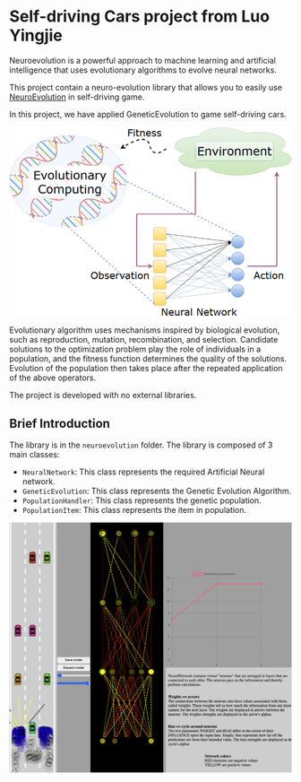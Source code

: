 # Self-driving Cars project from Luo Yingjie
Neuroevolution is a powerful approach to machine learning and artificial intelligence that uses evolutionary algorithms to evolve neural networks.

This project contain a neuro-evolution library that allows you to easily use [NeuroEvolution](https://en.wikipedia.org/wiki/Neuroevolution) in self-driving game.

In this project, we have applied GeneticEvolution to game self-driving cars.

![Alt text](neuroevolution.png?raw=true "Neuro-evolution")

Evolutionary algorithm uses mechanisms inspired by biological evolution, such as reproduction, mutation, recombination, and selection.
Candidate solutions to the optimization problem play the role of individuals in a population, and the fitness function determines the quality of the solutions.
Evolution of the population then takes place after the repeated application of the above operators.

The project is developed with no external libraries.

## Brief Introduction
The library is in the `neuroevolution` folder. The library is composed of 3 main classes:
- `NeuralNetwork`: This class represents the required Artificial Neural network.
- `GeneticEvolution`: This class represents the Genetic Evolution Algorithm.
- `PopulationHandler`: This class represents the genetic population.
- `PopulationItem`: This class represents the item in population.

![Alt text](self-driving.png?raw=true "Self driving car")
